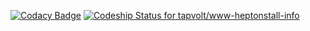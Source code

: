 [![Codacy Badge](https://api.codacy.com/project/badge/Grade/b35745688a074380b02bb57102f58495)](https://www.codacy.com/app/garethjackson/www-heptonstall-info?utm_source=github.com&amp;utm_medium=referral&amp;utm_content=tapvolt/www-heptonstall-info&amp;utm_campaign=Badge_Grade)
[![Codeship Status for tapvolt/www-heptonstall-info](https://codeship.com/projects/2d942a10-07f8-0134-aa77-0a16241ce4dd/status?branch=master)](https://codeship.com/projects/154951)
